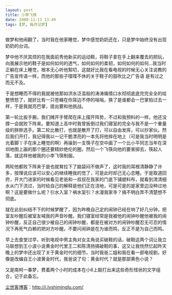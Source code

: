```yaml
---
layout: post
title: 小李飞筷
date: 2008-11-11 13:49
tags: [梦, 每月记梦]
---
```

做梦和他闹翻了，当时我在他家睡觉，梦中感觉奶奶还在，只是梦中始终没有出现奶奶的台词。

梦中他不厌其烦的在我面前秀他新买的运动鞋，将鞋子拿在手上翻来覆去的把玩，向我展示他的鞋子是如何如何的透气，如何如何的柔韧，如何如何的如何…我当时正躺在床上睡觉，根本无心听他絮叨，这就好比我在看电视的时候无心关注说教的广告宣传语一样，而他的那些子喋喋不休的关于鞋子的鼓吹比之广告语 是有过之而无不及。

于是想睡而不得的我就被他那如洪水泛滥般的涛涛煽情口水彻彻底底完完全全的给整愤怒了，就好比有一只苍蝇在你耳边不停的嗡嗡，换了是谁都会一巴掌拍过去一样，于是我就亮巴掌，提出要和他挑战。

第一轮比扳手腕，我们摊开手臂爬在床上摆开阵势，不过和我预料的一样，他还没撑一会就败下阵来。要知道上高中时我曾扳倒过我们寝室的完全与我不是一个重量级的胖胖选手。第二轮比散打，也就是散开了打，可以自由发挥，可以抄家伙。然后我们开打，我记得我以一记干脆漂亮的一本先将他摔在地上（可是我当时明明是光着脚丫子在床上睡觉的啊）再操到一支筷子在空中画了一个比小平同志当年在深圳地图上画的那个圈还要精妙绝伦的圈，然后一个飞筷向他的要害掷去，筷起人落，就这样他被我的小李飞筷制服。

两轮他都败下阵来于是也就耷拉下了脑袋闷不做声了，这时我的耳根清静静了许多，按理说应该可以安心的继续睡我的觉了，可是此时却己无心恋睡。于是取道回府，开大门进家的时候看见老爸和一叔叔在我家的门底下铺塑料布，就看到清清细水从门下流过，当时给自己的解释是他们正在浇地，可是可是的是家里边没种过地啊？这是要做什么呢？引水入室？祸水室引？水漫我家寺？搞不明白弄不清楚想不彻底。

就在此刻纠结不下的时候梦醒了，因为昨晚自己定的闹钟已经在响了好几分钟，把室友吵醒后被室友喊我的声音吵醒。我们寝室经常是我被他的闹钟吵醒他被我的闹钟吵醒，反正自己很少被自己的闹钟吵醒，都是在被对方的闹钟吵醒忍无可忍的情况下再死气白赖的把对方吵醒。不要问闹钟是在为谁而鸣，反正不是为自己而鸣。

早上去食堂过早，听到电视中男主角对女主角说买破鞋的话，破鞋这两个词让我立马联想到王小波小说黄金时代里王二和陈清扬搞破鞋的事，这又让我恍然忆起昨天晚上的梦中还出现了关于黄金时代的细节。当时我爸二姐和我在看一部电视剧，好像是改编自王小波黄金时代，我爸说了句：黄金时代？就是那部黄色小说？

又是南柯一春梦，费着两个小时的成本在小6上敲打出来这些奇形怪状的文字组合，记于此备忘。

<a href="http://i.lvshiminglu.com/">尘世客博客</a>：<a href="http://i.lvshiminglu.com/">http://i.lvshiminglu.com/</a>

